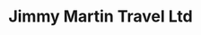---
title: "Jimmy Martin Travel Ltd"
url: /edinburgh/jimmy-martin-travel-ltd/
shop: travel agency
---